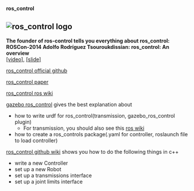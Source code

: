**ros_control**  
  
![ros_control logo](https://avatars1.githubusercontent.com/u/4827547?s=200&v=4)  
---

**The founder of ros-control tells you everything about ros_control:**  
**ROSCon-2014 Adolfo Rodríguez Tsouroukdissian: ros_control: An overview**  
[[video]](https://vimeo.com/107507546), [[slide]](https://roscon.ros.org/2014/wp-content/uploads/2014/07/ros_control_an_overview.pdf)

[ros_control official github](https://github.com/ros-controls)  

[ros_control paper](https://github.com/ros-controls/joss_paper/blob/master/paper.md)

[ros_control ros wiki](http://wiki.ros.org/ros_control?distro=melodic)

[gazebo ros_control](https://github.com/ros-controls/ros_control/wiki) gives the best explanation about 
  * how to write urdf for ros_control(transmission, gazebo_ros_control plugin)
      - For transmission, you should also see this [ros wiki](http://wiki.ros.org/urdf/XML/Transmission)
  * how to create a ros_controls package(.yaml for controller, roslaunch file to load controller)

[ros_control github wiki](https://github.com/ros-controls/ros_control/wiki)  shows you how to do the following things in c++
  * write a new Controller
  * set up a new Robot
  * set up a transmissions interface
  * set up a joint limits interface
  
